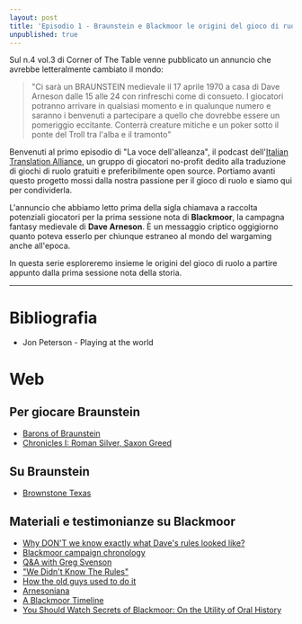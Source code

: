 ```yaml
---
layout: post
title: 'Episodio 1 - Braunstein e Blackmoor le origini del gioco di ruolo'
unpublished: true
---
```


Sul n.4 vol.3 di Corner of The Table venne pubblicato un annuncio che avrebbe letteralmente cambiato il mondo:

> "Ci sarà un BRAUNSTEIN medievale il 17 aprile 1970 a casa di Dave Arneson dalle 15 alle 24 con rinfreschi come di consueto. I giocatori potranno arrivare in qualsiasi momento e in qualunque numero e saranno i benvenuti a partecipare a quello che dovrebbe essere un pomeriggio eccitante. Conterrà creature mitiche e un poker sotto il ponte del Troll tra l'alba e il tramonto"

Benvenuti al primo episodio di "La voce dell'alleanza", il podcast dell'[Italian Translation Alliance](https://italiantranslationalliance.org), un gruppo di giocatori no-profit dedito alla traduzione di giochi di ruolo gratuiti e preferibilmente open source. Portiamo avanti questo progetto mossi dalla nostra passione per il gioco di ruolo e siamo qui per condividerla.

L'annuncio che abbiamo letto prima della sigla chiamava a raccolta potenziali giocatori per la prima sessione nota di **Blackmoor**, la campagna fantasy medievale di **Dave Arneson**. È un messaggio criptico oggigiorno quanto poteva esserlo per chiunque estraneo al mondo del wargaming anche all'epoca.

In questa serie esploreremo insieme le origini del gioco di ruolo a partire appunto dalla prima sessione nota della storia.

---

# Bibliografia

- Jon Peterson - Playing at the world

# Web

## Per giocare Braunstein

- [Barons of Braunstein](https://www.drivethrurpg.com/product/139125/Barons-of-Braunstein)
- [Chronicles I: Roman Silver, Saxon Greed](https://www.drivethrurpg.com/product/358778/Chronicles-I-Roman-Silver-Saxon-Greed)

## Su Braunstein
- [Brownstone Texas](https://odd74.proboards.com/thread/14981/brownstone-texas)

## Materiali e testimonianze su Blackmoor

- [Why DON'T we know exactly what Dave's rules looked like?](https://odd74.proboards.com/post/243249/thread)
- [Blackmoor campaign chronology](https://odd74.proboards.com/thread/2950/blackmoor-campaign-chronology)
- [Q&A with Greg Svenson](http://shamsgrog.blogspot.com/2009/05/q-with-greg-svenson.html)
- ["We Didn't Know The Rules"](https://odd74.proboards.com/thread/14598/rules)
- [How the old guys used to do it](https://odd74.proboards.com/thread/13675/old-guys-used)
- [Arnesoniana](https://odd74.proboards.com/thread/12562/arnesoniana)
- [A Blackmoor Timeline](http://boggswood.blogspot.com/2019/10/a-blackmoor-timeline.html)
- [You Should Watch Secrets of Blackmoor: On the Utility of Oral History](https://thegeekanthropologist.com/2019/10/23/you-should-watch-secrets-of-blackmoor-on-the-utility-of-oral-history)